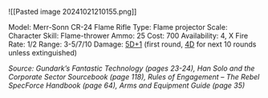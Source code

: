 ![[Pasted image 20241021210155.png]]

Model: Merr-Sonn CR-24 Flame Rifle
Type: Flame projector
Scale: Character
Skill: Flame-thrower
Ammo: 25
Cost: 700
Availability: 4, X
Fire Rate: 1/2
Range: 3-5/7/10
Damage: <u>5D+1</u> (first round, <u>4D</u> for next 10 rounds unless
extinguished)

*Source: Gundark’s Fantastic Technology (pages 23-24), Han Solo and the Corporate Sector Sourcebook (page 118), Rules of Engagement – The Rebel SpecForce Handbook (page 64), Arms and Equipment Guide (page 35)*